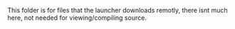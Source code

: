 This folder is for files that the launcher downloads remotly, there isnt much here, not needed for viewing/compiling source.
